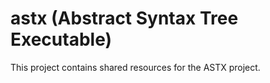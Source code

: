 # astx (Abstract Syntax Tree Executable)
This project contains shared resources for the ASTX project.